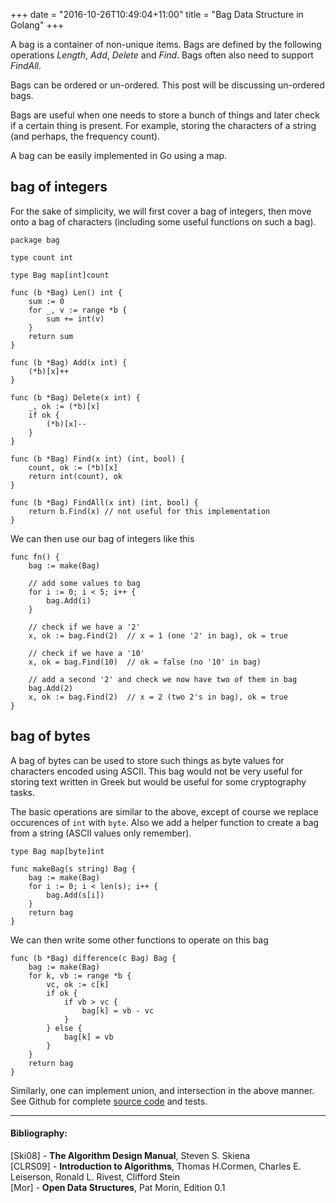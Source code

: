 +++
date = "2016-10-26T10:49:04+11:00"
title = "Bag Data Structure in Golang"
+++

A bag is a container of non-unique items. Bags are defined by the following
operations *Length*, *Add*, *Delete* and *Find*. Bags often also need to support
*FindAll*.

Bags can be ordered or un-ordered. This post will be discussing un-ordered
bags.

<!--more-->

Bags are useful when one needs to store a bunch of things and later check
if a certain thing is present. For example, storing the characters of a string
(and perhaps, the frequency count).

A bag can be easily implemented in Go using a map.

## bag of integers

For the sake of simplicity, we will first cover a bag of integers, then move
onto a bag of characters (including some useful functions on such a bag).

```
package bag

type count int

type Bag map[int]count

func (b *Bag) Len() int {
	sum := 0
	for _, v := range *b {
		sum += int(v)
	}
	return sum
}

func (b *Bag) Add(x int) {
	(*b)[x]++
}

func (b *Bag) Delete(x int) {
	_, ok := (*b)[x]
	if ok {
		(*b)[x]--
	}
}

func (b *Bag) Find(x int) (int, bool) {
	count, ok := (*b)[x]
	return int(count), ok
}

func (b *Bag) FindAll(x int) (int, bool) {
	return b.Find(x) // not useful for this implementation
}
```
We can then use our bag of integers like this

```
func fn() {
    bag := make(Bag)

	// add some values to bag
	for i := 0; i < 5; i++ {
		bag.Add(i)
    }

    // check if we have a '2'
    x, ok := bag.Find(2)  // x = 1 (one '2' in bag), ok = true

    // check if we have a '10'
    x, ok = bag.Find(10)  // ok = false (no '10' in bag)

    // add a second '2' and check we now have two of them in bag 
    bag.Add(2)
    x, ok := bag.Find(2)  // x = 2 (two 2's in bag), ok = true
}
```    

## bag of bytes
A bag of bytes can be used to store such things as byte values for characters
encoded using ASCII. This bag would not be very useful for storing text written
in Greek but would be useful for some cryptography tasks.

The basic operations are similar to the above, except of course we replace
occurences of `int` with `byte`. Also we add a helper function to create a bag
from a string (ASCII values only remember).
```
type Bag map[byte]int

func makeBag(s string) Bag {
	bag := make(Bag)
	for i := 0; i < len(s); i++ {
		bag.Add(s[i])
	}
	return bag
}
```

We can then write some other functions to operate on this bag
```
func (b *Bag) difference(c Bag) Bag {
	bag := make(Bag)
	for k, vb := range *b {
		vc, ok := c[k]
		if ok {
			if vb > vc {
				bag[k] = vb - vc
			}
		} else {
			bag[k] = vb
		}
	}
	return bag
}
```
Similarly, one can implement union, and intersection in the above manner. See
Github for complete
[source code](https://github.com/tcharding/types/tree/master/bags) and tests.

---
#### Bibliography:
[Ski08] - **The Algorithm Design Manual**, Steven S. Skiena  
[CLRS09] - **Introduction to Algorithms**, Thomas H.Cormen, Charles E. Leiserson,
Ronald L. Rivest, Clifford Stein  
[Mor] - **Open Data Structures**, Pat Morin, Edition 0.1  

